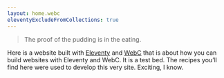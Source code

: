 ```yaml
---
layout: home.webc
eleventyExcludeFromCollections: true
---
```


> The proof of the pudding is in the eating.

Here is a website built with [Eleventy](https://11ty.dev/) and [WebC](https://github.com/11ty/webc) that is about how you can build websites with Eleventy and WebC.
It is a test bed.
The recipes you’ll find here were used to develop this very site.
Exciting, I know.

